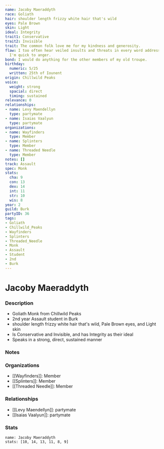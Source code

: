 ```yaml
---
name: Jacoby Maeraddyth
race: Goliath
hair: shoulder length frizzy white hair that's wild
eyes: Pale Brown
skin: Light
ideal: Integrity
trait1: Conservative
trait2: Invisible
trait: The common folk love me for my kindness and generosity.
flaw: I too often hear veiled insults and threats in every word addressed to me, and
  I'm quick to anger.
bond: I would do anything for the other members of my old troupe.
birthday:
  numeric: 5/25
  written: 25th of Iounent
origin: Chillwild Peaks
voice:
  weight: strong
  spacial: direct
  timing: sustained
relevance: 0
relationships:
- name: Levy Maendellyn
  type: partymate
- name: Isaias Vaalyun
  type: partymate
organizations:
- name: Wayfinders
  type: Member
- name: Splinters
  type: Member
- name: Threaded Needle
  type: Member
notes: []
track: Assault
spec: Monk
stats:
  cha: 9
  con: 13
  dex: 14
  int: 11
  str: 10
  wis: 8
year: 2
guild: Burk
partyID: 36
tags:
- Goliath
- Chillwild_Peaks
- Wayfinders
- Splinters
- Threaded_Needle
- Monk
- Assault
- Student
- 2nd
- Burk
---
```

# Jacoby Maeraddyth
### Description
- Goliath Monk from Chillwild Peaks
- 2nd year Assault student in Burk
- shoulder length frizzy white hair that's wild, Pale Brown eyes, and Light skin
- Is Conservative and Invisible, and has Integrity as their ideal
- Speaks in a strong, direct, sustained manner

### Notes

### Organizations
- [[Wayfinders]]: Member
- [[Splinters]]: Member
- [[Threaded Needle]]: Member

### Relationships
- [[Levy Maendellyn]]: partymate
- [[Isaias Vaalyun]]: partymate

### Stats
```statblock
name: Jacoby Maeraddyth
stats: [10, 14, 13, 11, 8, 9]
```